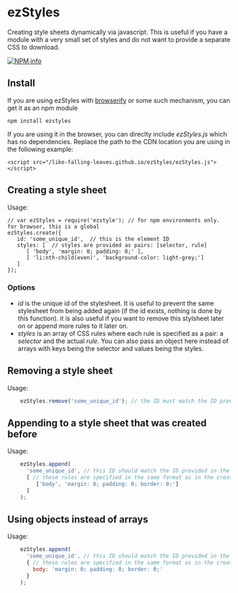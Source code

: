 # ezStyles

Creating style sheets dynamically via javascript.  This is useful if you have a module with a very small set of styles and do not want to provide a separate CSS to download.

[![NPM info](https://nodei.co/npm/ezStyles.png?downloads=true)](https://npmjs.org/package/ezStyles)

## Install

If you are using ezStyles with [browserify](https://github.com/substack/node-browserify) or some such mechanism, you can get it as an npm module

    npm install ezstyles


If you are using it in the browser, you can direclty include <em>ezStyles.js</em> which has no dependencies.  Replace the path to the CDN location you are using in the following example:

    <script src="/like-falling-leaves.github.io/ezStyles/ezStyles.js"></script>
    

## Creating a style sheet

Usage:

    // var ezStyles = require('ezstyle'); // for npm environments only.  for browser, this is a global
    ezStyles.create({
       id: 'some_unique_id',  // this is the element ID
       styles: [  // styles are provided as pairs: [selector, rule]
          [ 'body', 'margin: 0; padding: 0;' ],
          [ 'li:nth-child(even)', 'background-color: light-grey;']
       ]
    });
    

### Options

* <em>id</em> is the unique id of the stylesheet.  It is useful to prevent the same stylesheet from being added again (if the id exists, nothing is done by this function). it is also useful if you want to remove this stylsheet later on or append more rules to it later on.
* <em>styles</em> is an array of CSS rules where each rule is specified as a pair: a <em>selector</em> and the actual <em>rule</em>.  You can also pass an object here instead of arrays with keys being the selector and values being the styles.

## Removing a style sheet

Usage:

```javascript
    ezStyles.remove('some_unique_id'); // the ID must match the ID provided in the create call.
```

## Appending to a style sheet that was created before

Usage:

```javascript
    ezStyles.append(
      'some_unique_id', // this ID should match the ID provided in the create call
      [ // these rules are specified in the same format as in the create call
         ['body', 'margin: 0; padding: 0; border: 0;']
      ]
    );
```

## Using objects instead of arrays

Usage:

```javascript
    ezStyles.append(
      'some_unique_id', // this ID should match the ID provided in the create call
      { // these rules are specified in the same format as in the create call
        body: 'margin: 0; padding: 0; border: 0;'
      }
    );
```
